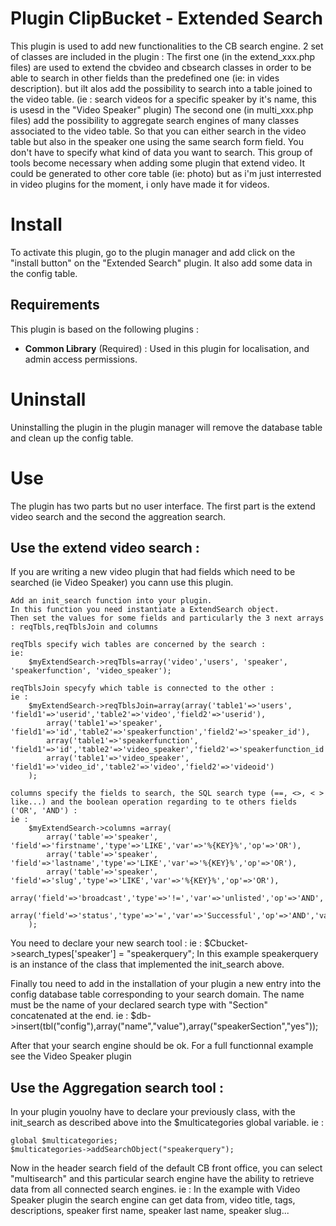 # Plugin ClipBucket - Extended Search
This plugin is used to add new functionalities to the CB search engine. 2 set of classes are included in the plugin :
The first one (in the extend_xxx.php files) are used to extend the cbvideo and cbsearch classes in order to be able to search in other fields than the predefined one (ie: in vides description). but ilt alos add the possibility to search into a table joined to the video table. (ie : search videos for a specific speaker by it's name, this is usesd in the "Video Speaker" plugin)
The second one (in multi_xxx.php files) add the possibility to aggregate search engines of many classes associated to the video table. So that you can either search in the video table but also in the speaker one using the same search form field. You don't have to specify what kind of data you want to search. This group of tools become necessary when adding some plugin that extend video. It could be generated to other core table (ie: photo) but as i'm just interrested in video plugins for the moment, i only have made it for videos.      

# Install
To activate this plugin, go to the plugin manager and add click on the "install button" on the "Extended Search" plugin. It also add some data in the config table.

## Requirements
This plugin is based on the following plugins :

- **Common Library** (Required) : Used in this plugin for localisation, and admin access permissions. 

# Uninstall
Uninstalling the plugin in the plugin manager will remove the database table and clean up the config table.
	
# Use
The plugin has two parts but no user interface. The first part is the extend video search and the second the aggreation search.

## Use the extend video search :
If you are writing a new video plugin that had fields which need to be searched (ie Video Speaker) you cann use this plugin.
	
	Add an init_search function into your plugin. 
	In this function you need instantiate a ExtendSearch object.
	Then set the values for some fields and particularly the 3 next arrays : reqTbls,reqTblsJoin and columns
	
	reqTbls specify wich tables are concerned by the search : 
	ie: 
		$myExtendSearch->reqTbls=array('video','users', 'speaker', 'speakerfunction', 'video_speaker');
	
	reqTblsJoin specyfy which table is connected to the other : 
	ie :
		$myExtendSearch->reqTblsJoin=array(array('table1'=>'users', 'field1'=>'userid','table2'=>'video','field2'=>'userid'),
			array('table1'=>'speaker', 'field1'=>'id','table2'=>'speakerfunction','field2'=>'speaker_id'),
			array('table1'=>'speakerfunction', 'field1'=>'id','table2'=>'video_speaker','field2'=>'speakerfunction_id'),
			array('table1'=>'video_speaker', 'field1'=>'video_id','table2'=>'video','field2'=>'videoid')
		);
	
	columns specify the fields to search, the SQL search type (==, <>, < > like...) and the boolean operation regarding to te others fields ('OR', 'AND') :
	ie :
		$myExtendSearch->columns =array(
			array('table'=>'speaker', 'field'=>'firstname','type'=>'LIKE','var'=>'%{KEY}%','op'=>'OR'),
			array('table'=>'speaker', 'field'=>'lastname','type'=>'LIKE','var'=>'%{KEY}%','op'=>'OR'),
			array('table'=>'speaker', 'field'=>'slug','type'=>'LIKE','var'=>'%{KEY}%','op'=>'OR'),
			array('field'=>'broadcast','type'=>'!=','var'=>'unlisted','op'=>'AND','value'=>'static'),
			array('field'=>'status','type'=>'=','var'=>'Successful','op'=>'AND','value'=>'static')
		);

You need to declare your new search tool :
ie : $Cbucket->search_types['speaker'] = "speakerquery";
In this example speakerquery is an instance of the class that implemented the init_search above.

Finally tou need to add in the installation of your plugin a new entry into the config database table corresponding to your search domain. The name must be the name of your declared search type with "Section" concatenated at the end.
ie : 	$db->insert(tbl("config"),array("name","value"),array("speakerSection","yes"));	

After that your search engine should be ok.
For a full functionnal example see the Video Speaker plugin

## Use the Aggregation search tool :
In your plugin youolny have to declare your previously class, with the init_search as described above into the $multicategories global variable.
ie :

	global $multicategories;
	$multicategories->addSearchObject("speakerquery");

Now in the header search field of the default CB front office, you can select "multisearch" and this particular search engine have the ability to retrieve data from all connected search engines.
ie : In the example with Video Speaker plugin the search engine can get data from, video title, tags, descriptions, speaker first name, speaker last name, speaker slug... 

